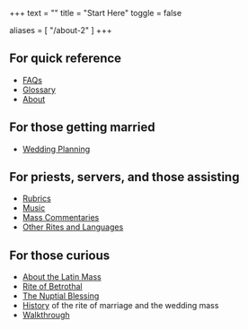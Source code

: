 +++
text = ""
title = "Start Here"
toggle = false

aliases = [
    "/about-2"
]
+++

## For quick reference 

* [FAQs](https://www.latinmasswedding.com/FAQs/)
* [Glossary](https://www.latinmasswedding.com/glossary/) 
* [About](https://www.latinmasswedding.com/about-this-site/) 

## For those getting married

* [Wedding Planning](https://www.latinmasswedding.com/wedding-planning) 

## For priests, servers, and those assisting

* [Rubrics](https://www.latinmasswedding.com/Rubrics) 
* [Music](https://www.latinmasswedding.com/music) 
* [Mass Commentaries](https://www.latinmasswedding.com/commentaries) 
* [Other Rites and Languages](https://www.latinmasswedding.com/other-rites) 

## For those curious 

* [About the Latin Mass](https://www.latinmasswedding.com/about-the-latin-mass/) 
* [Rite of Betrothal](https://www.latinmasswedding.com/rite-of-betrothal/) 
* [The Nuptial Blessing](https://www.latinmasswedding.com/nuptial-blessing/) 
* [History](https://www.latinmasswedding.com/history/) of the rite of marriage and the wedding mass
* [Walkthrough](https://www.latinmasswedding.com/walkthrough/) 



